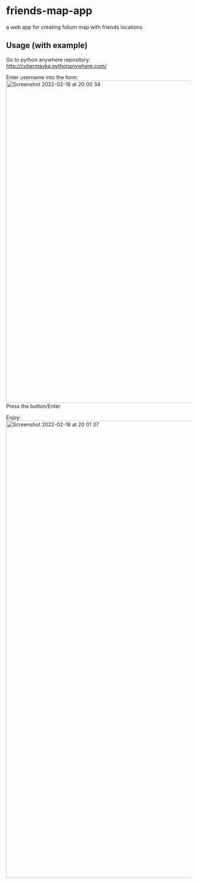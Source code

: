 # friends-map-app

a web app for creating folium map with friends locations

## Usage (with example)

Go to python anywhere repository: http://cybermavka.pythonanywhere.com/

Enter username into the form:
<img width="880" alt="Screenshot 2022-02-18 at 20 00 34" src="https://user-images.githubusercontent.com/92826232/154737477-82e1dc48-0ed9-4a4c-80a1-ac0a198a417c.png">
Press the button/Enter

Enjoy:
<img width="1247" alt="Screenshot 2022-02-18 at 20 01 37" src="https://user-images.githubusercontent.com/92826232/154737540-331ae837-bad6-4bda-a9f9-a34387e73165.png">

